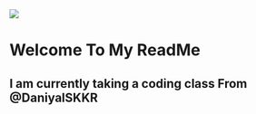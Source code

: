 <html>
  <body>
    <img src=https://png.pngtree.com/thumb_back/fw800/background/20231105/pngtree-mesmerizing-gradient-ethereal-blend-of-neon-mist-ink-water-and-magic-image_13767275.png>
    <h1> Welcome To My ReadMe </h1>
    <h2> I am currently taking a coding class From @DaniyalSKKR</h2>
  </body>
</html>
<!--
**catsrule005/catsrule005** is a ✨ _special_ ✨ repository because its `README.md` (this file) appears on your GitHub profile.

Here are some ideas to get you started:

- 🔭 I’m currently working on ...
- 🌱 I’m currently learning ...
- 👯 I’m looking to collaborate on ...
- 🤔 I’m looking for help with ...
- 💬 Ask me about ...
- 📫 How to reach me: ...
- 😄 Pronouns: ...
- ⚡ Fun fact: ...
-->
